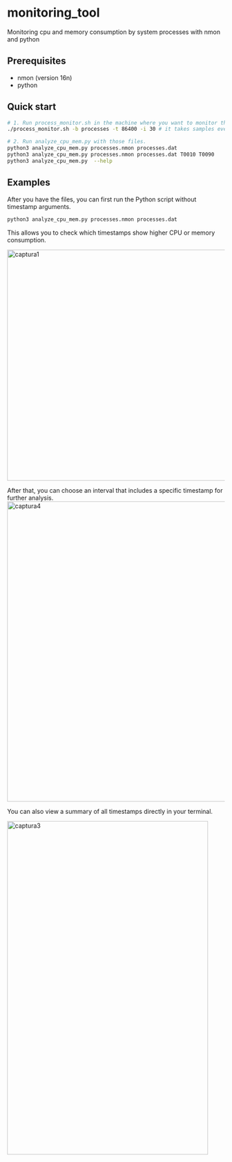 # monitoring\_tool
Monitoring cpu and memory consumption by system processes with nmon and python

## Prerequisites
- nmon (version 16n) 
- python

## Quick start
```bash
# 1. Run process_monitor.sh in the machine where you want to monitor the cpu and mem consumption by the processes
./process_monitor.sh -b processes -t 86400 -i 30 # it takes samples every 30 seconds during 1 day and produces processes.dat and processes.nmon files

# 2. Run analyze_cpu_mem.py with those files.
python3 analyze_cpu_mem.py processes.nmon processes.dat
python3 analyze_cpu_mem.py processes.nmon processes.dat T0010 T0090
python3 analyze_cpu_mem.py  --help
```

## Examples
After you have the files, you can first run the Python script without timestamp arguments.
```bash
python3 analyze_cpu_mem.py processes.nmon processes.dat
```
This allows you to check which timestamps show higher CPU or memory consumption.

<img width="585" height="534" alt="captura1" src="https://github.com/user-attachments/assets/b6266796-7fef-4b85-9a18-0eec5beecbf7" />

After that, you can choose an interval that includes a specific timestamp for further analysis.
<img width="1250" height="694" alt="captura4" src="https://github.com/user-attachments/assets/3c15f51a-9666-444f-9988-850b68613d20" />

You can also view a summary of all timestamps directly in your terminal.

<img width="465" height="771" alt="captura3" src="https://github.com/user-attachments/assets/650119eb-951c-464c-a53f-2ab697eb9c9d" />



